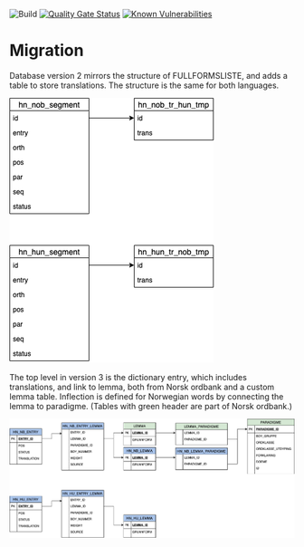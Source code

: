 ![Build](https://github.com/hunnor-dict/admin-spring/workflows/Build/badge.svg)
[![Quality Gate Status](https://sonarcloud.io/api/project_badges/measure?project=net.hunnor.dict%3Aadmin-spring&metric=alert_status)](https://sonarcloud.io/dashboard?id=net.hunnor.dict%3Aadmin-spring)
[![Known Vulnerabilities](https://snyk.io/test/github/hunnor-dict/admin-spring/badge.svg)](https://snyk.io/test/github/hunnor-dict/admin-spring)

# Migration

Database version 2 mirrors the structure of FULLFORMSLISTE, and adds a table to store translations. The structure is the same for both languages.

![Database V2](docs/database-v2.png)

The top level in version 3 is the dictionary entry, which includes translations, and link to lemma, both from Norsk ordbank and a custom lemma table. Inflection is defined for Norwegian words by connecting the lemma to paradigme. (Tables with green header are part of Norsk ordbank.)

![Database V3](docs/database-v3.png)
